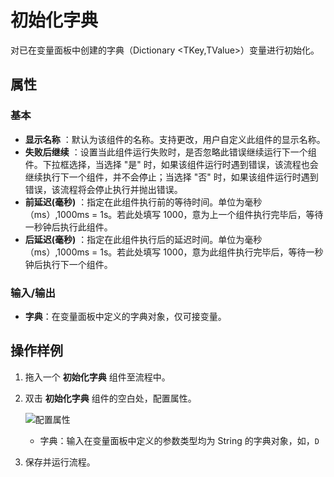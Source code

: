 # 初始化字典

对已在变量面板中创建的字典（Dictionary <TKey,TValue>）变量进行初始化。

## 属性

### 基本

- **显示名称** ：默认为该组件的名称。支持更改，用户自定义此组件的显示名称。
- **失败后继续** ：设置当此组件运行失败时，是否忽略此错误继续运行下一个组件。下拉框选择，当选择 "是" 时，如果该组件运行时遇到错误，该流程也会继续执行下一个组件，并不会停止；当选择 "否" 时，如果该组件运行时遇到错误，该流程将会停止执行并抛出错误。
- **前延迟(毫秒)** ：指定在此组件执行前的等待时间。单位为毫秒（ms）,1000ms = 1s。若此处填写 1000，意为上一个组件执行完毕后，等待一秒钟后执行此组件。
- **后延迟(毫秒)** ：指定在此组件执行后的延迟时间。单位为毫秒（ms）,1000ms = 1s。若此处填写 1000，意为此组件执行完毕后，等待一秒钟后执行下一个组件。

### 输入/输出

- **字典**：在变量面板中定义的字典对象，仅可接变量。

## 操作样例

1. 拖入一个 **初始化字典** 组件至流程中。
2. 双击 **初始化字典** 组件的空白处，配置属性。

    ![配置属性](https://docimages.blob.core.chinacloudapi.cn/images/Activities/inializedictionary20210111.png)

    - 字典：输入在变量面板中定义的参数类型均为 String 的字典对象，如，`D`

3. 保存并运行流程。
